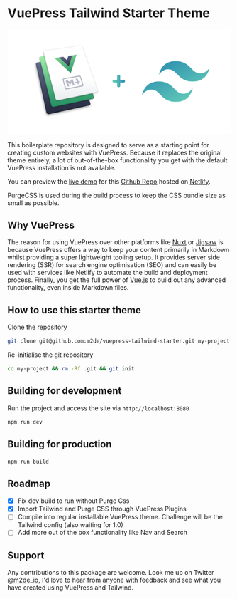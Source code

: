 # VuePress Tailwind Starter Theme

![VuePress Tailwind Starter Theme](./vuepress-tailwind.png)

This boilerplate repository is designed to serve as a starting point for creating custom websites with VuePress. Because it replaces the original theme entirely, a lot of out-of-the-box functionality you get with the default VuePress installation is not available.

You can preview the [live demo](https://vuepress-tailwind-starter.netlify.com/) for this [Github Repo](https://github.com/m2de/vuepress-tailwind-starter) hosted on [Netlify](https://www.netlify.com/).

PurgeCSS is used during the build process to keep the CSS bundle size as small as possible.

## Why VuePress

The reason for using VuePress over other platforms like [Nuxt](https://nuxtjs.org) or [Jigsaw](https://jigsaw.tighten.co/) is because VuePress offers a way to keep your content primarily in Markdown whilst providing a super lightweight tooling setup. It provides server side rendering (SSR) for search engine optimisation (SEO) and can easily be used with services like Netlify to automate the build and deployment process. Finally, you get the full power of [Vue.js](https://vuejs.org) to build out any advanced functionality, even inside Markdown files.

## How to use this starter theme

Clone the repository

```sh
git clone git@github.com:m2de/vuepress-tailwind-starter.git my-project
```

Re-initialise the git repository

```sh
cd my-project && rm -Rf .git && git init
```

## Building for development

Run the project and access the site via `http://localhost:8080`

```sh
npm run dev
```

## Building for production

```sh
npm run build
```

## Roadmap

* [x] Fix dev build to run without Purge Css
* [x] Import Tailwind and Purge CSS through VuePress Plugins
* [ ] Compile into regular installable VuePress theme. Challenge will be the Tailwind config (also waiting for 1.0)
* [ ] Add more out of the box functionality like Nav and Search

## Support

Any contributions to this package are welcome. Look me up on Twitter [@m2de_io](https://twitter.com/m2de_io), I'd love to hear from anyone with feedback and see what you have created using VuePress and Tailwind.
